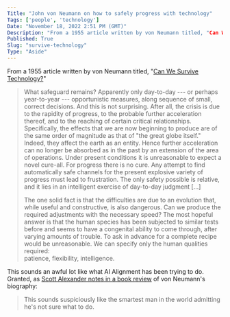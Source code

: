```yaml
---
Title: "John von Neumann on how to safely progress with technology"
Tags: ['people', 'technology']
Date: "November 18, 2022 2:51 PM (GMT)"
Description: "From a 1955 article written by von Neumann titled, "Can We Survive Technology?""
Published: True
Slug: "survive-technology"
Type: "Aside"
---
```


From a 1955 article written by von Neumann titled, "[Can We Survive Technology?](http://geosci.uchicago.edu/~kite/doc/von_Neumann_1955.pdf)"

> What safeguard remains? Apparently only day-to-day --- or perhaps year-to-year --- opportunistic measures, along sequence of small, correct decisions. And this is not surprising. After all, the crisis is due to the rapidity of progress, to the probable further acceleration thereof, and to the reaching of certain critical relationships. Specifically, the effects that we are now beginning to produce are of the same order of magnitude as that of "the great globe itself." Indeed, they affect the earth as an entity. Hence further acceleration can no longer be absorbed as in the past by an extension of the area of operations. Under present conditions it is unreasonable to expect a novel cure-all. For progress there is no cure. Any attempt to find automatically safe channels for the present explosive variety of progress must lead to frustration. The only safety possible is relative, and it lies in an intelligent exercise of day-to-day judgment [...]
>
> The one solid fact is that the difficulties are due to an evolution that, while useful and constructive, is also dangerous. Can we produce the required adjustments with the necessary speed? The most hopeful answer is that the human species has been subjected to similar tests before and seems to have a congenital ability to come through, after varying amounts of trouble. To ask in advance for a complete recipe would be unreasonable. We can specify only the human qualities required:\
> patience, flexibility, intelligence.

This sounds an awful lot like what AI Alignment has been trying to do. Granted, as [Scott Alexander notes in a book review](https://astralcodexten.substack.com/p/book-review-the-man-from-the-future?utm_medium=email) of von Neumann's biography:

> This sounds suspiciously like the smartest man in the world admitting he's not sure what to do.